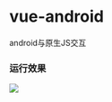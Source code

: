 # vue-android
android与原生JS交互

### 运行效果
<div style="align:center">
<img src="https://github.com/crazyzhangxl/vue-android/tree/master/app/screen_shoot/运行效果.gif"/>
</div>
